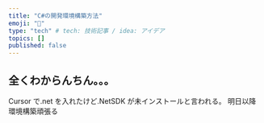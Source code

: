 ```yaml
---
title: "C#の開発環境構築方法"
emoji: "🐷"
type: "tech" # tech: 技術記事 / idea: アイデア
topics: []
published: false
---
```


## 全くわからんちん。。。

Cursor で.net を入れたけど.NetSDK が未インストールと言われる。
明日以降環境構築頑張る
